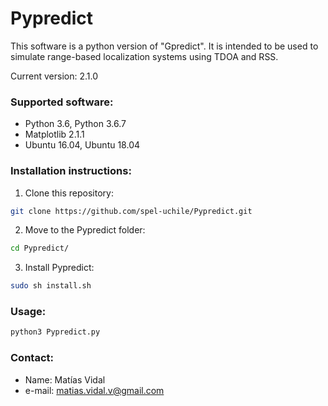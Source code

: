 # Pypredict

This software is a python version of "Gpredict". It is intended to be used to simulate range-based localization systems using TDOA and RSS.

Current version: 2.1.0

### Supported software:

* Python 3.6, Python 3.6.7
* Matplotlib 2.1.1
* Ubuntu 16.04, Ubuntu 18.04

### Installation instructions:

1. Clone this repository:
```bash
git clone https://github.com/spel-uchile/Pypredict.git
```
2. Move to the Pypredict folder:
```bash
cd Pypredict/
```
3. Install Pypredict:
```bash
sudo sh install.sh
```

### Usage:
```bash
python3 Pypredict.py
```

### Contact:

* Name: Matías Vidal
* e-mail: matias.vidal.v@gmail.com
